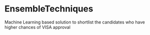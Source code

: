 # EnsembleTechniques
Machine Learning based solution to shortlist the candidates who have higher chances of VISA approval 

